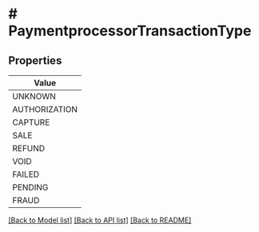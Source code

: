 # # PaymentprocessorTransactionType


## Properties 



| Value |
------------ | 
UNKNOWN|&quot;UNKNOWN&quot;
AUTHORIZATION|&quot;AUTHORIZATION&quot;
CAPTURE|&quot;CAPTURE&quot;
SALE|&quot;SALE&quot;
REFUND|&quot;REFUND&quot;
VOID|&quot;VOID&quot;
FAILED|&quot;FAILED&quot;
PENDING|&quot;PENDING&quot;
FRAUD|&quot;FRAUD&quot;

[[Back to Model list]](../../README.md#models) [[Back to API list]](../../README.md#endpoints) [[Back to README]](../../README.md)

